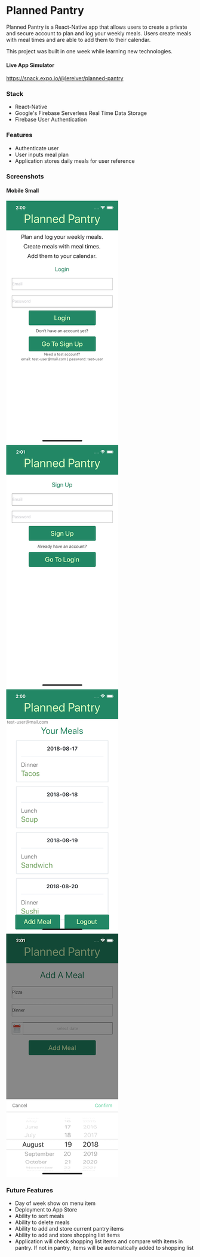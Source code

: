 # Planned Pantry

Planned Pantry is a React-Native app that allows users to create a private and secure account to plan and log your weekly meals. Users create meals with meal times and are able to add them to their calendar.

This project was built in one week while learning new technologies.

#### Live App Simulator
https://snack.expo.io/@lereiver/planned-pantry

### Stack
-	React-Native
- Google's Firebase Serverless Real Time Data Storage
-	Firebase User Authentication

### Features

* Authenticate user
* User inputs meal plan
* Application stores daily meals for user reference 


### Screenshots

#### Mobile Small

![Mobile Small Login Page](https://github.com/LeReiver/planned-pantry/blob/master/components/images/login.png?raw=true "Mobile Small  Login Page")
![Mobile Small Sign Up Page](https://github.com/LeReiver/planned-pantry/blob/master/components/images/signup.png?raw=true "Mobile Small  Sign Up Page")
![Mobile Small Meals Page](https://github.com/LeReiver/planned-pantry/blob/master/components/images/meals.png?raw=true "Mobile Small Meals Page")
![Mobile Small Add Meal Page](https://github.com/LeReiver/planned-pantry/blob/master/components/images/add-meal.png?raw=true "Mobile Small  Add Meal Page")


### Future Features
* Day of week show on menu item
* Deployment to App Store
* Ability to sort meals
* Ability to delete meals
* Ability to add and store current pantry items
* Ability to add and store shopping list items 
* Application will check shopping list items and compare with items in pantry. If not in pantry, items will be automatically added to shopping list

